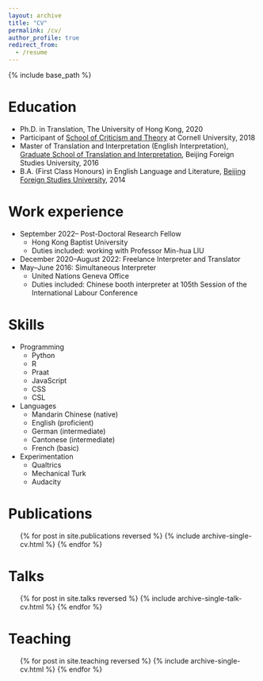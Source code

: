 ```yaml
---
layout: archive
title: "CV"
permalink: /cv/
author_profile: true
redirect_from:
  - /resume
---
```


{% include base_path %}

Education
======
* Ph.D. in Translation, The University of Hong Kong, 2020
* Participant of [School of Criticism and Theory](https://en.wikipedia.org/wiki/School_of_Criticism_and_Theory) at Cornell University, 2018
* Master of Translation and Interpretation (English Interpretation), [Graduate School of Translation and Interpretation](http://en.bfsu.edu.cn/2021/08/19/c_157997.htm), Beijing Foreign Studies University, 2016
* B.A. (First Class Honours) in English Language and Literature, [Beijing Foreign Studies University](https://en.wikipedia.org/wiki/Beijing_Foreign_Studies_University), 2014

Work experience
======
* September 2022– Post-Doctoral Research Fellow
  * Hong Kong Baptist University
  * Duties included: working with Professor Min-hua LIU
* December 2020–August 2022: Freelance Interpreter and Translator
* May–June 2016: Simultaneous Interpreter
  * United Nations Geneva Office
  * Duties included: Chinese booth interpreter at 105th Session of the International Labour Conference

  
Skills
======
* Programming
  * Python
  * R
  * Praat
  * JavaScript
  * CSS
  * CSL
* Languages
  * Mandarin Chinese (native)
  * English (proficient)
  * German (intermediate)
  * Cantonese (intermediate)
  * French (basic)
* Experimentation
  * Qualtrics
  * Mechanical Turk
  * Audacity

Publications
======
  <ul>{% for post in site.publications reversed %}
    {% include archive-single-cv.html %}
  {% endfor %}</ul>
  
Talks
======
  <ul>{% for post in site.talks reversed %}
    {% include archive-single-talk-cv.html %}
  {% endfor %}</ul>
  
Teaching
======
  <ul>{% for post in site.teaching reversed %}
    {% include archive-single-cv.html %}
  {% endfor %}</ul>
  
